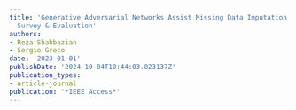 ```yaml
---
title: 'Generative Adversarial Networks Assist Missing Data Imputation: A Comprehensive
  Survey & Evaluation'
authors:
- Reza Shahbazian
- Sergio Greco
date: '2023-01-01'
publishDate: '2024-10-04T10:44:03.823137Z'
publication_types:
- article-journal
publication: '*IEEE Access*'
---
```

